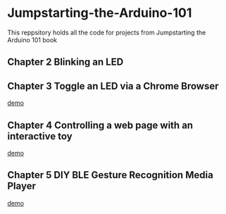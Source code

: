 # Jumpstarting-the-Arduino-101
This reppsitory holds all the code for projects from Jumpstarting the Arduino 101 book

## Chapter 2 Blinking an LED

## Chapter 3 Toggle an LED via a Chrome Browser
[demo](https://youtu.be/pcE36zL3A38)

## Chapter 4 Controlling a web page with an interactive toy
[demo](https://youtu.be/aS4TPNicFsA)

## Chapter 5 DIY BLE Gesture Recognition Media Player
[demo](https://youtu.be/aS4TPNicFsA)
